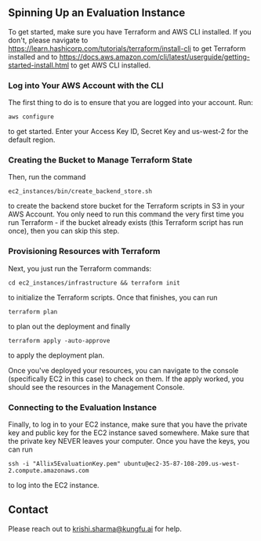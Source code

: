 ## Spinning Up an Evaluation Instance 
To get started, make sure you have Terraform and AWS CLI installed. If you don't, please navigate to https://learn.hashicorp.com/tutorials/terraform/install-cli to get Terraform installed and to https://docs.aws.amazon.com/cli/latest/userguide/getting-started-install.html to get AWS CLI installed.

### Log into Your AWS Account with the CLI
The first thing to do is to ensure that you are logged into your account. Run:
```
aws configure
```
to get started. Enter your Access Key ID, Secret Key and us-west-2 for the default region.

### Creating the Bucket to Manage Terraform State
Then, run the command
```
ec2_instances/bin/create_backend_store.sh
```
to create the backend store bucket for the Terraform scripts in S3 in your AWS Account. You only need to run this command the very first time you run Terraform - if the bucket already exists (this Terraform script has run once), then you can skip this step.

### Provisioning Resources with Terraform
Next, you just run the Terraform commands:
```
cd ec2_instances/infrastructure && terraform init
```
to initialize the Terraform scripts. Once that finishes, you can run
```
terraform plan
```
to plan out the deployment and finally
```
terraform apply -auto-approve
```
to apply the deployment plan.

Once you've deployed your resources, you can navigate to the console (specifically EC2 in this case) to check on them. If the apply worked, you should see the resources in the Management Console.

### Connecting to the Evaluation Instance
Finally, to log in to your EC2 instance, make sure that you have the private key and public key for the EC2 instance saved somewhere. Make sure that the private key NEVER leaves your computer. Once you have the keys, you can run
```
ssh -i "Allix5EvaluationKey.pem" ubuntu@ec2-35-87-108-209.us-west-2.compute.amazonaws.com
```
to log into the EC2 instance.

## Contact
Please reach out to krishi.sharma@kungfu.ai for help.
